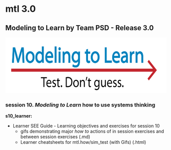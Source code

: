 # mtl 3.0

## Modeling to Learn by Team PSD - Release 3.0

<img src = "https://github.com/lzim/teampsd/blob/master/resources/logos/mtl_testdontguess_sm.png"
     height = "175" width = "650">

### session 10. *Modeling to Learn* how to use **systems thinking**

**s10_learner:**

- Learner SEE Guide - Learning objectives and exercises for session 10
  - gifs demonstrating major *how to* actions of in session exercises and between session exercises (.md)
  - Learner cheatsheets for mtl.how/sim_test (with Gifs) (.html)
